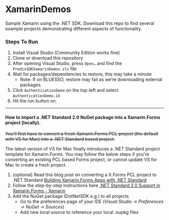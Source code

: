 # XamarinDemos

Sample Xamarin using the .NET SDK. Download this repo to find several example projects demonstrating different aspects of functionality.

### Steps To Run

1. Install Visual Studio (Community Edition works fine)
2. Clone or download this repository
3. After opening Visual Studio, press `Open…` and find the `PredixSDKXamarinDemos.sln` file
4. Wait for packages/dependencies to restore, this may take a minute
	- Note: If on BLUESSO, restore may fail as we’re downloading external packages.
5. Click `AuthenticationDemo` on the top-left and select `AuthenticationDemo.iO`
6. Hit the run button on.

-----

#### How to import a .NET Standard 2.0 NuGet package into a Xamarin.Forms project (locally).

~~You'll first have to convert a fresh Xamarin.Forms PCL project (the default with VS for Mac) into a .NET Standard based project.~~

The latest version of VS for Mac finally introduces a .NET Standard project template for Xamarin.Forms. 
You may follow the below steps if you're converting an existing PCL based Forms project, or cannot update VS for Mac to create a fresh project.

1. (optional) Read this blog post on converting a X.Forms PCL project to .NET Standard [Building Xamarin.Forms Apps with .NET Standard](https://blog.xamarin.com/building-xamarin-forms-apps-net-standard)
2. Follow the step-by-step instructions here [.NET Standard 2.0 Support in Xamarin.Forms - Xamarin](https://developer.xamarin.com/guides/xamarin-forms/under-the-hood/net-standard/)
3. Add the NuGet package (DotNetSDK e.g.) to all projects
    * Go to the preferences page of your IDE (*Visual Studio -> Preferences -> NuGet -> Sources*)
    * Add new local source to reference your local .nupkg files
    
